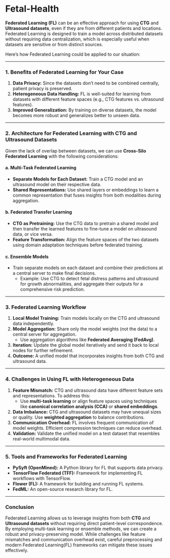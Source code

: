 # Fetal-Health

**Federated Learning (FL)** can be an effective approach for using **CTG** and **Ultrasound datasets**, even if they are from different patients and locations. Federated Learning is designed to train a model across distributed datasets without requiring data centralization, which is especially useful when datasets are sensitive or from distinct sources.

Here’s how Federated Learning could be applied to our situation:

---

### **1. Benefits of Federated Learning for Your Case**
1. **Data Privacy:** Since the datasets don’t need to be combined centrally, patient privacy is preserved.
2. **Heterogeneous Data Handling:** FL is well-suited for learning from datasets with different feature spaces (e.g., CTG features vs. ultrasound features).
3. **Improved Generalization:** By training on diverse datasets, the model becomes more robust and generalizes better to unseen data.

---

### **2. Architecture for Federated Learning with CTG and Ultrasound Datasets**
Given the lack of overlap between datasets, we can use **Cross-Silo Federated Learning** with the following considerations:

#### **a. Multi-Task Federated Learning**
- **Separate Models for Each Dataset:** Train a CTG model and an ultrasound model on their respective data.
- **Shared Representations:** Use shared layers or embeddings to learn a common representation that fuses insights from both modalities during aggregation.

#### **b. Federated Transfer Learning**
- **CTG as Pretraining:** Use the CTG data to pretrain a shared model and then transfer the learned features to fine-tune a model on ultrasound data, or vice versa.
- **Feature Transformation:** Align the feature spaces of the two datasets using domain adaptation techniques before federated training.

#### **c. Ensemble Models**
- Train separate models on each dataset and combine their predictions at a central server to make final decisions.
  - Example: Use CTG to detect fetal distress patterns and ultrasound for growth abnormalities, and aggregate their outputs for a comprehensive risk prediction.

---

### **3. Federated Learning Workflow**
1. **Local Model Training:** Train models locally on the CTG and ultrasound data independently.
2. **Model Aggregation:** Share only the model weights (not the data) to a central server for aggregation.
   - Use aggregation algorithms like **Federated Averaging (FedAvg)**.
3. **Iteration:** Update the global model iteratively and send it back to local nodes for further refinement.
4. **Outcome:** A unified model that incorporates insights from both CTG and ultrasound data.

---

### **4. Challenges in Using FL with Heterogeneous Data**
1. **Feature Mismatch:** CTG and ultrasound data have different feature sets and representations. To address this:
   - Use **multi-task learning** or align feature spaces using techniques like **canonical correlation analysis (CCA)** or **shared embeddings**.
2. **Data Imbalance:** CTG and ultrasound datasets may have unequal sizes or quality. Use **weighted aggregation** to balance contributions.
3. **Communication Overhead:** FL involves frequent communication of model weights. Efficient compression techniques can reduce overhead.
4. **Validation:** Validate the unified model on a test dataset that resembles real-world multimodal data.

---

### **5. Tools and Frameworks for Federated Learning**
- **PySyft (OpenMined):** A Python library for FL that supports data privacy.
- **TensorFlow Federated (TFF):** Framework for implementing FL workflows with TensorFlow.
- **Flower (FL):** A framework for building and running FL systems.
- **FedML:** An open-source research library for FL.

---

### **Conclusion**
Federated Learning allows us to leverage insights from both **CTG** and **Ultrasound datasets** without requiring direct patient-level correspondence. By employing multi-task learning or ensemble methods, we can create a robust and privacy-preserving model. While challenges like feature mismatches and communication overhead exist, careful preprocessing and modern Federated Learning(FL) frameworks can mitigate these issues effectively.
